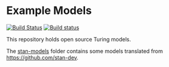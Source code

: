 # Example Models

[![Build Status](https://travis-ci.org/TuringLang/Turing-Examples.svg?branch=master)](https://travis-ci.org/TuringLang/Turing-Examples)
[![Build status](https://ci.appveyor.com/api/projects/status/rnirln8xpbbqrgh4/branch/master?svg=true)](https://ci.appveyor.com/project/TuringLang/turing-examples/branch/master)


This repository holds open source Turing models.

The [stan-models](stan-models/) folder contains some models translated from https://github.com/stan-dev.
